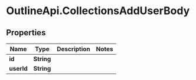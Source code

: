 # OutlineApi.CollectionsAddUserBody

## Properties
Name | Type | Description | Notes
------------ | ------------- | ------------- | -------------
**id** | **String** |  | 
**userId** | **String** |  | 
